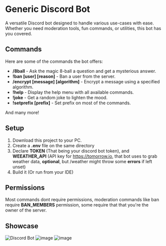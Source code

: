 # Generic Discord Bot

A versatile Discord bot designed to handle various use-cases with ease. Whether you need moderation tools, fun commands, or utilities, this bot has you covered.

## Commands

Here are some of the commands the bot offers:

- **/8ball** - Ask the magic 8-ball a question and get a mysterious answer.
- **!ban [user] [reason]** - Ban a user from the server.
- **/encrypt [message] [algorithm]** - Encrypt a message using a specified algorithm.
- **!help** - Display the help menu with all available commands.
- **!joke** - Get a random joke to lighten the mood.
- **!setprefix [prefix]** - Set prefix on most of the commands.

And many more!

## Setup

1. Download this project to your PC.
2. Create a **.env** file on the same directory
3. Declare **TOKEN** (That being your discord bot token), and **WEEATHER_API** (API key for https://tomorrow.io, that bot uses to grab weather data, **optional**, but /weather might throw some **errors** if left unset)
4. Build it (Or run from your IDE)
   
## Permissions

Most commands dont require permissions,
moderation commands like ban require **BAN_MEMBERS** permission,
some require that that you're the owner of the server.

## Showcase
![Discord Bot](https://github.com/user-attachments/assets/f9703a43-98e8-4475-bc65-74a1968172b4)
![image](https://github.com/user-attachments/assets/537c221f-ad11-4e7d-92ed-1ba9fe8fd10c)
![image](https://github.com/user-attachments/assets/d15f0bfd-f2f9-4e03-978d-dcd7dcde2d22)



